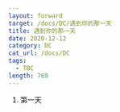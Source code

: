 ```yaml
---
layout: forward
target: /docs/DC/遇到你的那一天
title: 遇到你的那一天
date: 2020-12-12
category: DC
cat_url: /docs/DC
tags: 
  - TBC
length: 769
---
```


1. 第一天
